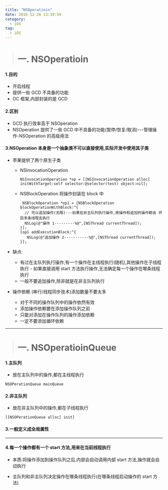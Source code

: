 ```yaml
---
title: "NSOperatioin"
date: 2016-12-26 13:39:59
category:
  - iOS
tag:
  - iOS
---
```


> # 一. NSOperatioin

#### 1.目的

- 开启线程
- 提供一些 GCD 不具备的功能
- OC 框架,内部封装的是 GCD

#### 2.区别

- GCD 执行效率高于 NSOperation
- NSOperation 提供了一些 GCD 中不具备的功能(暂停/恢复/取消)---管理操作-NSOperation 的高级用法

#### 3.NSOperation 本身是一个抽象类不可以直接使用,实际开发中使用其子类

- 苹果提供了两个原生子类
  - NSInvocationOperation
    ```objc
    NSInvocationOperation *op = [[NSInvocationOperation alloc]  initWithTarget:self selector:@selector(test) object:nil];
    ```
  - NSBlockOperation 将操作封装在 block 中
    ```objc
     NSBlockOperation *op1 = [NSBlockOperation blockOperationWithBlock:^{
      // 可以追加操作(无限)---如果在非主队列执行操作,原操作和追加的操作都会 开启多条线程去执行
      NSLog(@"操作 1---------%@",[NSThread currentThread]);
    }];
    [op1 addExecutionBlock:^{
       NSLog(@"追加操作 2-----------%@",[NSThread currentThread]);
    }];
    ```

- 缺点:
  - 有过在主队列执行操作,有一个操作在主线程执行(随机),其他操作在子线程执行 - 如果直接调用 start 方法执行操作,无法确定每一个操作在哪条线程执行
  - 一般不要追加操作,除非就是在非主队列执行
- 操作依赖 (串行/线程同步技术)添加数量不要太多
  - 对于不同的操作队列中的操作依然有效
  - 添加操作依赖要在添加操作队列之前
  - 只能对添加在操作队列的操作添加依赖
  - 一定不要添加循环依赖

---

> # 一. NSOperatioinQueue

#### 1.主队列

- 放在主队列中的操作,都在主线程执行
<pre><code>NSOPerationQueue mainQueue</code></pre>

#### 2.非主队列

- 放在非主队列中的操作,都在子线程执行
<pre><code>[[NSOPerationQueue alloc] init]</code></pre>

#### 3.一般定义成全局属性

---

#### 4.每一个操作都有一个 start 方法,用来在当前线程执行

- 本质:将操作添加到操作队列之后,内部会自动调用内部 start 方法,操作就会自动执行

- 主队列和非主队列决定操作在哪条线程执行(在哪条线程启动操作的 start 方法)
```
